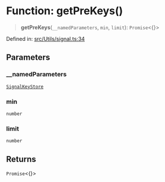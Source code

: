# Function: getPreKeys()

> **getPreKeys**(`__namedParameters`, `min`, `limit`): `Promise`\<\{\}\>

Defined in: [src/Utils/signal.ts:34](https://github.com/Fokusdotid/bail/blob/0fe6346a5ff68a74eb71890335c982b44e2da604/src/Utils/signal.ts#L34)

## Parameters

### \_\_namedParameters

[`SignalKeyStore`](../type-aliases/SignalKeyStore.md)

### min

`number`

### limit

`number`

## Returns

`Promise`\<\{\}\>
